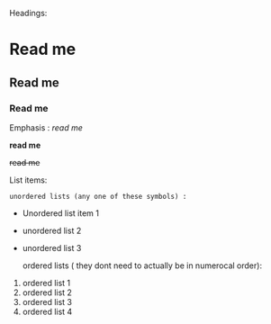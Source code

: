 Headings: 
 # Read me
## Read me
### Read me 


Emphasis :
*read me*

**read me**

~~read me~~





List items:

    unordered lists (any one of these symbols) :
*  Unordered list item 1 
+ unordered list 2
- unordered list 3

    ordered lists ( they dont need to actually be in numerocal order):
1. ordered list 1
2. ordered list 2
1. ordered list 3
1. ordered list 4


